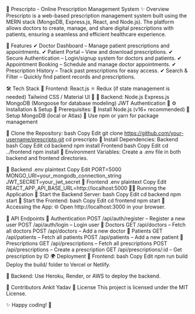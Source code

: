

🏥 Prescripto - Online Prescription Management System
✨ Overview
Prescripto is a web-based prescription management system built using the MERN stack (MongoDB, Express.js, React, and Node.js). The platform allows doctors to create, manage, and share digital prescriptions with patients, ensuring a seamless and efficient healthcare experience.

🚀 Features
✔ Doctor Dashboard – Manage patient prescriptions and appointments.
✔ Patient Portal – View and download prescriptions.
✔ Secure Authentication – Login/signup system for doctors and patients.
✔ Appointment Booking – Schedule and manage doctor appointments.
✔ Prescription History – Track past prescriptions for easy access.
✔ Search & Filter – Quickly find patient records and prescriptions.

🛠 Tech Stack
🔹 Frontend:
React.js ⚛️
Redux (if state management is needed)
Tailwind CSS / Material UI 🎨
🔹 Backend:
Node.js
Express.js
MongoDB (Mongoose for database modeling)
JWT Authentication 🔐
⚙️ Installation & Setup
🔹 Prerequisites:
📌 Install Node.js (v16+ recommended)
📌 Setup MongoDB (local or Atlas)
📌 Use npm or yarn for package management

🔹 Clone the Repository:
bash
Copy
Edit
git clone https://github.com/your-username/prescripto.git
cd prescripto
🔹 Install Dependencies:
Backend
bash
Copy
Edit
cd backend
npm install
Frontend
bash
Copy
Edit
cd ../frontend
npm install
🔹 Environment Variables:
Create a .env file in both backend and frontend directories.

📌 Backend .env
plaintext
Copy
Edit
PORT=5000
MONGO_URI=your_mongodb_connection_string
JWT_SECRET=your_jwt_secret
📌 Frontend .env
plaintext
Copy
Edit
REACT_APP_API_BASE_URL=http://localhost:5000
🏃‍♂️ Running the Application
🔹 Start the Backend Server:
bash
Copy
Edit
cd backend
npm start
🔹 Start the Frontend:
bash
Copy
Edit
cd frontend
npm start
🔹 Accessing the App:
🌐 Open http://localhost:3000 in your browser.

📡 API Endpoints
🔹 Authentication
POST /api/auth/register – Register a new user
POST /api/auth/login – Login user
🔹 Doctors
GET /api/doctors – Fetch all doctors
POST /api/doctors – Add a new doctor
🔹 Patients
GET /api/patients – Fetch all patients
POST /api/patients – Add a new patient
🔹 Prescriptions
GET /api/prescriptions – Fetch all prescriptions
POST /api/prescriptions – Create a prescription
GET /api/prescriptions/:id – Get prescription by ID
🌍 Deployment
🔹 Frontend:
bash
Copy
Edit
npm run build
Deploy the build/ folder to Vercel or Netlify.

🔹 Backend:
Use Heroku, Render, or AWS to deploy the backend.

👥 Contributors
Ankit Yadav
📜 License
This project is licensed under the MIT License.

✨ Happy coding! 🚀
